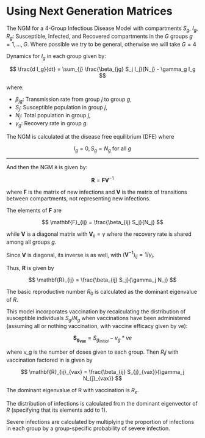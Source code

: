 # Using Next Generation Matrices

The NGM for a 4-Group Infectious Disease Model with compartments $S_g$, $I_g$, $R_g$: Susceptible, Infected, and Recovered compartments in the $G$ groups $g = 1, \dots, G$. Where possible we try to be general, otherwise we will take $G = 4$

Dynamics for $I_g$ in each group given by:

$$
\frac{d I_g}{dt} = \sum_{j} \frac{\beta_{jg} S_j I_j}{N_j} - \gamma_g I_g
$$

where:

- $\beta_{jg}$: Transmission rate from group $j$ to group $g$,
- $S_j$: Susceptible population in group $j$,
- $N_j$: Total population in group $j$,
- $\gamma_g$: Recovery rate in group $g$.

The NGM is calculated at the disease free equilibrium (DFE) where

$$
I_g = 0, S_g = N_g \  \text{for all\ } g
$$

---

And then the NGM `R` is given by:

$$
\mathbf{R} = \mathbf{F} \mathbf{V}^{-1}
$$

where $\mathbf{F}$ is the matrix of new infections and $\mathbf{V}$ is the matrix of transitions between compartments, not representing new infections.

The elements of $\mathbf{F}$ are

$$
\mathbf{F}_{ij} = \frac{\beta_{ij} S_j}{N_j}
$$

while $\mathbf{V}$ is a diagonal matrix with $\mathbf{V}_{ii} = \gamma$ where the recovery rate is shared among all groups $g$.

Since $\mathbf{V}$ is diagonal, its inverse is as well, with $(\mathbf{V}^{-1})_{ij} = 1 / \gamma_i$.

Thus, $\mathbf{R}$ is given by

$$
\mathbf{R}_{ij} = \frac{\beta_{ij} S_j}{\gamma_j N_j}
$$

The basic reproductive number $R_0$ is calculated as the dominant eigenvalue of $R$.

This model incorporates vaccination by recalculating the distribution of susceptible individuals $S_g / N_g$ when vaccinations have been administered (assuming all or nothing vaccination, with vaccine efficacy given by ve):

$$
\mathbf{S_{g}_{vax}} = S_{g}_{initial} - v_g * ve
$$

where v_g is the number of doses given to each group. Then $R_ij$ with vaccination factored in is given by

$$
\mathbf{R}_{ij}_{vax} = \frac{\beta_{ij} S_{j}_{vax}}{\gamma_j N_{j}_{vax}}
$$


The dominant eigenvalue of R with vaccination is $R_e$.

The distribution of infections is calculated from the dominant eigenvector of $R$ (specifying that its elements add to 1).

Severe infections are calculated by multiplying the proportion of infections in each group by a group-specific probability of severe infection.
